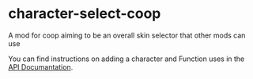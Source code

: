 # character-select-coop
 A mod for coop aiming to be an overall skin selector that other mods can use

 You can find instructions on adding a character and Function uses in the [API Documantation](//API-doc.md).